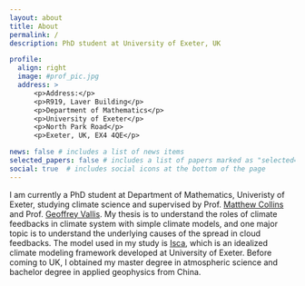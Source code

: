 ```yaml
---
layout: about
title: About
permalink: /
description: PhD student at University of Exeter, UK

profile:
  align: right
  image: #prof_pic.jpg
  address: >
      <p>Address:</p>
      <p>R919, Laver Building</p>
      <p>Department of Mathematics</p>
      <p>University of Exeter</p>
      <p>North Park Road</p>
      <p>Exeter, UK, EX4 4QE</p>

news: false # includes a list of news items
selected_papers: false # includes a list of papers marked as "selected={true}"
social: true  # includes social icons at the bottom of the page
---
```


I am currently a PhD student at Department of Mathematics, Univeristy of Exeter, studying climate science and supervised by Prof. [Matthew Collins](https://emps.exeter.ac.uk/mathematics/staff/mc369) and Prof. [Geoffrey Vallis](https://emps.exeter.ac.uk/mathematics/staff/gv219). My thesis is to understand the roles of climate feedbacks in climate system with simple climate models, and one major topic is to understand the underlying causes of the spread in cloud feedbacks. The model used in my study is [Isca](https://github.com/ExeClim/Isca), which is an idealized climate modeling framework developed at University of Exeter. Before coming to UK, I obtained my master degree in atmospheric science and bachelor degree in applied geophysics from China.

<!---
To understand the feedback processes with Isca, I have derived the radiative kernels for several radiation schemes in it and have developed a simple cloud scheme for it.
-->
